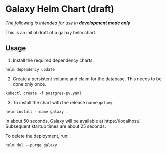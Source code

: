 # Galaxy Helm Chart (draft)

*The following is intended for use in* ***development mode only***

This is an initial draft of a galaxy helm chart.

## Usage

1. Install the required dependency charts.
```
helm dependency update
```

2. Create a persistent volume and claim for the database. This needs to be
done only once.
```
kubectl create -f postgres-pv.yaml
```

3. To install the chart with the release name `galaxy`:
```
helm install --name galaxy .
```
In about 50 seconds, Galaxy will be available at https://localhost/.
Subsequent startup times are about 25 seconds.

To delete the deployment, run:
```
helm del --purge galaxy
```
